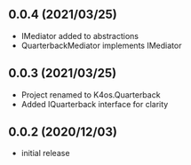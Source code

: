 ## 0.0.4 (2021/03/25)
* IMediator added to abstractions
* QuarterbackMediator implements IMediator  

## 0.0.3 (2021/03/25)
* Project renamed to K4os.Quarterback
* Added IQuarterback interface for clarity

## 0.0.2 (2020/12/03)
* initial release

